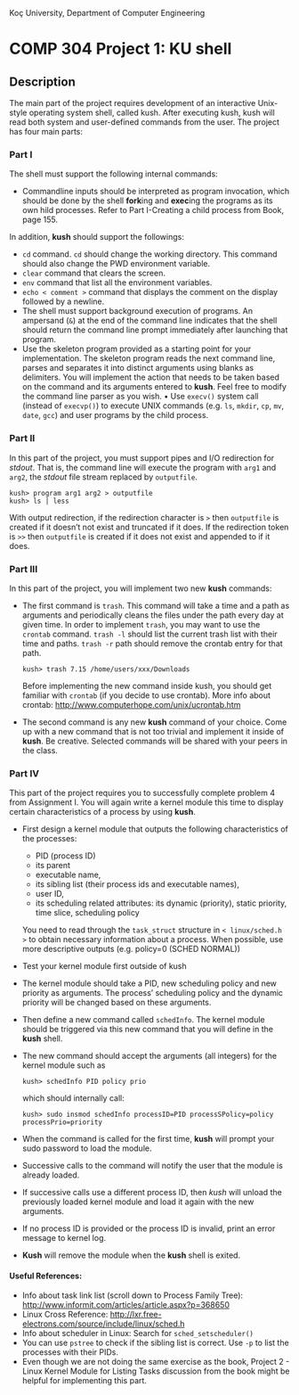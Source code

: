 Koç University, Department of Computer Engineering
# COMP 304 Project 1: KU shell

## Description
The main part of the project requires development of an interactive Unix-style operating system shell, called kush. After executing kush, kush will read both system and user-defined commands from the user. The project has four main parts:

### Part I
The shell must support the following internal commands:
* Commandline inputs should be interpreted as program invocation, which should be done by the shell **fork**ing and **exec**ing the programs as its own hild processes. Refer to Part I-Creating a child process from Book, page 155.

In addition, **kush** should support the followings:
* `cd` command. `cd` should change the working directory. This command should also change the PWD environment variable.
* `clear` command that clears the screen.
* `env` command that list all the environment variables.
* `echo < comment >` command that displays the comment on the display followed by a newline.
* The shell must support background execution of programs. An ampersand (`&`) at the end of the command line indicates that the shell should return the command line prompt immediately after launching that program.
* Use the skeleton program provided as a starting point for your implementation. The skeleton program reads the next command line, parses and separates it into distinct arguments using blanks as delimiters. You will implement the action that needs to be taken based on the command and its arguments entered to **kush**. Feel free to modify the command line parser as you wish.
• Use `execv()` system call (instead of `execvp()`) to execute UNIX commands (e.g. `ls`, `mkdir`, `cp`, `mv`, `date`, `gcc`) and user programs by the child process.

### Part II
In this part of the project, you must support pipes and I/O redirection for _stdout_. That is, the command line will execute the program with `arg1` and `arg2`, the _stdout_ file stream replaced by `outputfile`.
```
kush> program arg1 arg2 > outputfile
kush> ls | less
```
With output redirection, if the redirection character is `>` then `outputfile` is created if it doesn’t not exist and truncated if it does. If the redirection token is `>>` then `outputfile` is created if it does not exist and appended to if it does.

### Part III
In this part of the project, you will implement two new **kush** commands:
* The first command is `trash`. This command will take a time and a path as arguments and periodically cleans the files under the path every day at given time. In order to implement `trash`, you may want to use the `crontab` command. `trash -l` should list the current trash list with their time and paths. `trash -r` path should remove the crontab entry for that path.

   ```
   kush> trash 7.15 /home/users/xxx/Downloads
   ```
   Before implementing the new command inside kush, you should get familiar with `crontab` (if you decide to use crontab).
   More info about crontab:
   http://www.computerhope.com/unix/ucrontab.htm
* The second command is any new **kush** command of your choice. Come up with a new command that is not too trivial and implement it inside of **kush**. Be creative. Selected commands will be shared with your peers in the class.

### Part IV
This part of the project requires you to successfully complete problem 4 from Assignment I. You will again write a kernel module this time to display certain characteristics of a process by using **kush**.
* First design a kernel module that outputs the following characteristics of the processes:
  - PID (process ID)
  - its parent
  - executable name,
  - its sibling list (their process ids and executable names),
  - user ID,
  - its scheduling related attributes: its dynamic (priority), static priority, time slice, scheduling policy
  
  You need to read through the `task_struct` structure in `< linux/sched.h >` to obtain necessary information about a process. When possible, use more descriptive outputs (e.g. policy=0 (SCHED NORMAL))
* Test your kernel module first outside of kush
* The kernel module should take a PID, new scheduling policy and new priority as arguments. The process’ scheduling policy and the dynamic priority will be changed based on these arguments.
* Then define a new command called `schedInfo`. The kernel module should be triggered via this new command that you will define in the **kush** shell.
* The new command should accept the arguments (all integers) for the kernel module such as
  ```
  kush> schedInfo PID policy prio
  ```
  which should internally call:
  ```
  kush> sudo insmod schedInfo processID=PID processSPolicy=policy processPrio=priority
  ```
* When the command is called for the first time, **kush** will prompt your sudo password to load the module.
* Successive calls to the command will notify the user that the module is already loaded.
* If successive calls use a different process ID, then *kush* will unload the previously loaded kernel module and load it again with the new arguments.
* If no process ID is provided or the process ID is invalid, print an error message to kernel log.
* **Kush** will remove the module when the **kush** shell is exited.

#### Useful References:
- Info about task link list (scroll down to Process Family Tree):
  http://www.informit.com/articles/article.aspx?p=368650
- Linux Cross Reference:
  http://lxr.free-electrons.com/source/include/linux/sched.h
- Info about scheduler in Linux:
  Search for `sched_setscheduler()`
- You can use `pstree` to check if the sibling list is correct. Use `-p` to list the processes with their PIDs.
- Even though we are not doing the same exercise as the book, Project 2 - Linux Kernel Module for Listing Tasks discussion from the book might be helpful for implementing this part.
